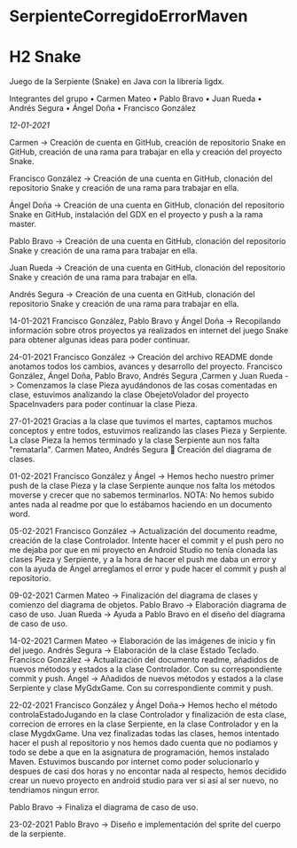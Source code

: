# SerpienteCorregidoErrorMaven
 
# H2 Snake

Juego de la Serpiente (Snake) en Java con la librería ligdx.

Integrantes del grupo 
• Carmen Mateo 
• Pablo Bravo 
• Juan Rueda 
• Andrés Segura 
• Ángel Doña 
• Francisco González

*12-01-2021*

Carmen -> Creación de cuenta en GitHub, creación de repositorio Snake en GitHub, creación de una rama para trabajar en ella y creación del proyecto Snake. 

Francisco González -> Creación de una cuenta en GitHub, clonación del repositorio Snake y creación de una rama para trabajar en ella.

Ángel Doña -> Creación de una cuenta en GitHub, clonación del repositorio Snake en GitHub, instalación del GDX en el proyecto y push a la rama master. 

Pablo Bravo -> Creación de una cuenta en GitHub, clonación del repositorio Snake y creación de una rama para trabajar en ella. 

Juan Rueda -> Creación de una cuenta en GitHub, clonación del repositorio Snake y creación de una rama para trabajar en ella. 

Andrés Segura -> Creación de una cuenta en GitHub, clonación del repositorio Snake y creación de una rama para trabajar en ella.

14-01-2021 
Francisco González, Pablo Bravo y Ángel Doña -> Recopilando información sobre otros proyectos ya realizados en internet del juego Snake para obtener algunas ideas para poder continuar.

24-01-2021 
Francisco González -> Creación del archivo README donde anotamos todos los cambios, avances y desarrollo del proyecto. Francisco González, Ángel Doña, Pablo Bravo, Andrés Segura ,Carmen y Juan Rueda -> Comenzamos la clase Pieza ayudándonos de las cosas comentadas en clase, estuvimos analizando la clase ObejetoVolador del proyecto SpaceInvaders para poder continuar la clase Pieza.

27-01-2021 
Gracias a la clase que tuvimos el martes, captamos muchos conceptos y entre todos, estuvimos realizando las clases Pieza y Serpiente. La clase Pieza la hemos terminado y la clase Serpiente aun nos falta "rematarla". Carmen Mateo, Andrés Segura  Creación del diagrama de clases.

01-02-2021 
Francisco González y Ángel -> Hemos hecho nuestro primer push de la clase Pieza y la clase Serpiente aunque nos falta los métodos moverse y crecer que no sabemos terminarlos. NOTA: No hemos subido antes nada al readme por que lo estábamos haciendo en un documento word.

05-02-2021 
Francisco González -> Actualización del documento readme, creación de la clase Controlador. Intente hacer el commit y el push pero no me dejaba por que en mi proyecto en Android Studio no tenía clonada las clases Pieza y Serpiente, y a la hora de hacer el push me daba un error y con la ayuda de Ángel arreglamos el error y pude hacer el commit y push al repositorio.

09-02-2021 
Carmen Mateo -> Finalización del diagrama de clases y comienzo del diagrama de objetos. Pablo Bravo -> Elaboración diagrama de caso de uso. Juan Rueda -> Ayuda a Pablo Bravo en el diseño del diagrama de caso de uso.

14-02-2021 
Carmen Mateo -> Elaboración de las imágenes de inicio y fin del juego. Andrés Segura -> Elaboración de la clase Estado Teclado. Francisco González -> Actualización del documento readme, añadidos de nuevos métodos y estados a la clase Controlador. Con su correspondiente commit y push. Ángel -> Añadidos de nuevos métodos y estados a la clase Serpiente y clase MyGdxGame. Con su correspondiente commit y push.

22-02-2021 
Francisco González y Ángel Doña-> Hemos hecho el método controlaEstadoJugando en la clase Controlador y finalización de esta clase, correcion de errores en la clase Serpiente, en la clase Controlador y en la clase MygdxGame. Una vez finalizadas todas las clases, hemos intentado hacer el push al repositorio y nos hemos dado cuenta que no podiamos y todo se debe a que en la asignatura de programación, hemos instalado Maven. Estuvimos buscando por internet como poder solucionarlo y despues de casi dos horas y no encontar nada al respecto, hemos decidido crear un nuevo proyecto en android studio para ver si así al ser nuevo, no tendriamos ningun error.

Pablo Bravo -> Finaliza el diagrama de caso de uso.

23-02-2021
Pablo Bravo -> Diseño e implementación del sprite del cuerpo de la serpiente.

